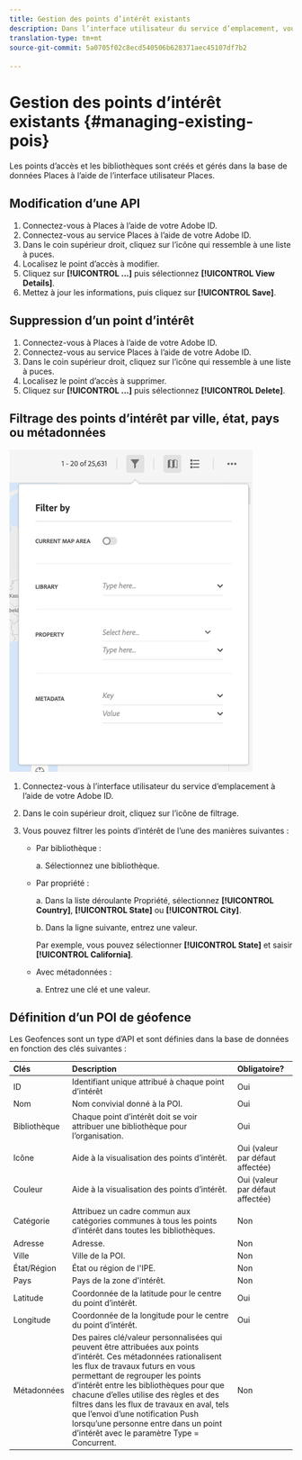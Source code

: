 ```yaml
---
title: Gestion des points d’intérêt existants
description: Dans l’interface utilisateur du service d’emplacement, vous pouvez modifier, supprimer ou filtrer les points d’intérêt existants.
translation-type: tm+mt
source-git-commit: 5a0705f02c8ecd540506b628371aec45107df7b2

---
```



# Gestion des points d’intérêt existants {#managing-existing-pois}

Les points d’accès et les bibliothèques sont créés et gérés dans la base de données Places à l’aide de l’interface utilisateur Places.

## Modification d’une API

1. Connectez-vous à Places à l’aide de votre Adobe ID.
1. Connectez-vous au service Places à l’aide de votre Adobe ID.
1. Dans le coin supérieur droit, cliquez sur l’icône qui ressemble à une liste à puces.
1. Localisez le point d’accès à modifier.
1. Cliquez sur **[!UICONTROL ...]** puis sélectionnez **[!UICONTROL View Details]**.
1. Mettez à jour les informations, puis cliquez sur **[!UICONTROL Save]**.

## Suppression d’un point d’intérêt

1. Connectez-vous à Places à l’aide de votre Adobe ID.
1. Connectez-vous au service Places à l’aide de votre Adobe ID.
1. Dans le coin supérieur droit, cliquez sur l’icône qui ressemble à une liste à puces.
1. Localisez le point d’accès à supprimer.
1. Cliquez sur **[!UICONTROL ...]** puis sélectionnez **[!UICONTROL Delete]**.

## Filtrage des points d’intérêt par ville, état, pays ou métadonnées

![filtrage d’une API](/help/assets/filter_poi.png)

1. Connectez-vous à l’interface utilisateur du service d’emplacement à l’aide de votre Adobe ID.
1. Dans le coin supérieur droit, cliquez sur l’icône de filtrage.
1. Vous pouvez filtrer les points d’intérêt de l’une des manières suivantes :

   * Par bibliothèque :

      a. Sélectionnez une bibliothèque.

   * Par propriété :

      a. Dans la liste déroulante Propriété, sélectionnez **[!UICONTROL Country]**, **[!UICONTROL State]** ou **[!UICONTROL City]**.

      b. Dans la ligne suivante, entrez une valeur.

      Par exemple, vous pouvez sélectionner **[!UICONTROL State]** et saisir **[!UICONTROL California]**.

   * Avec métadonnées :

      a. Entrez une clé et une valeur.

## Définition d’un POI de géofence

Les Geofences sont un type d’API et sont définies dans la base de données en fonction des clés suivantes :

| Clés | Description | Obligatoire? |
| :--- | :--- | :--- |
| ID | Identifiant unique attribué à chaque point d’intérêt | Oui |
| Nom | Nom convivial donné à la POI. | Oui |
| Bibliothèque | Chaque point d’intérêt doit se voir attribuer une bibliothèque pour l’organisation. | Oui |
| Icône | Aide à la visualisation des points d’intérêt. | Oui (valeur par défaut affectée) |
| Couleur | Aide à la visualisation des points d’intérêt. | Oui (valeur par défaut affectée) |
| Catégorie | Attribuez un cadre commun aux catégories communes à tous les points d’intérêt dans toutes les bibliothèques. | Non |
| Adresse | Adresse. | Non |
| Ville | Ville de la POI. | Non |
| État/Région | État ou région de l'IPE. | Non |
| Pays | Pays de la zone d'intérêt. | Non |
| Latitude | Coordonnée de la latitude pour le centre du point d’intérêt. | Oui |
| Longitude | Coordonnée de la longitude pour le centre du point d’intérêt. | Oui |
| Métadonnées | Des paires clé/valeur personnalisées qui peuvent être attribuées aux points d’intérêt. Ces métadonnées rationalisent les flux de travaux futurs en vous permettant de regrouper les points d’intérêt entre les bibliothèques pour que chacune d’elles utilise des règles et des filtres dans les flux de travaux en aval, tels que l’envoi d’une notification Push lorsqu’une personne entre dans un point d’intérêt avec le paramètre Type = Concurrent. | Non |
